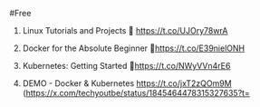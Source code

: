 #Free

1. Linux Tutorials and Projects
🔗 https://t.co/UJOry78wrA

2. Docker for the Absolute Beginner
🔗https://t.co/E39nielONH

3. Kubernetes: Getting Started
🔗https://t.co/NWyVVn4rE6

4. DEMO - Docker & Kubernetes https://t.co/jxT2zQOm9M
(https://x.com/techyoutbe/status/1845464478315327635?t=


